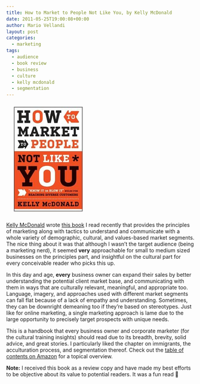 ```yaml
---
title: How to Market to People Not Like You, by Kelly McDonald
date: 2011-05-25T19:00:08+00:00
author: Mario Vellandi
layout: post
categories:
  - marketing
tags:
  - audience
  - book review
  - business
  - culture
  - kelly mcdonald
  - segmentation
---
```

[<img class="alignleft size-full wp-image-7026" style="margin: 10px 20px;" title="How to Market to People Not Like You" src="../wp-content/uploads/2011/05/cultural-marketing-kelly-mcdonald.jpg" alt="book on cultural marketing by kelly mcdonald" width="185" height="280" />](http://www.amazon.com/gp/product/0470879009/ref=as_li_ss_tl?ie=UTF8&tag=melodinmarke-20&linkCode=as2&camp=217145&creative=399349&creativeASIN=0470879009)

[Kelly McDonald](http://www.mcdonaldmarketing.com/ "Kelly McDonald's website") wrote [this book](http://www.amazon.com/gp/product/0470879009/ref=as_li_ss_tl?ie=UTF8&tag=melodinmarke-20&linkCode=as2&camp=217145&creative=399349&creativeASIN=0470879009 "Amazon link to Kelly's marketing book") I read recently that provides the principles of marketing along with tactics to understand and communicate with a whole variety of demographic, cultural, and values-based market segments. The nice thing about it was that although I wasn&#8217;t the target audience (being a marketing nerd), it seemed **very** approachable for small to medium sized businesses on the principles part, and insightful on the cultural part for every conceivable reader who picks this up.

In this day and age, **every** business owner can expand their sales by better understanding the potential client market base, and communicating with them in ways that are culturally relevant, meaningful, and appropriate too. Language, imagery, and approaches used with different market segments can fall flat because of a lack of empathy and understanding. Sometimes, they can be downright demeaning too if they&#8217;re based on stereotypes. Just like for online marketing, a single marketing approach is lame due to the large opportunity to precisely target prospects with unique needs.

This is a handbook that every business owner and corporate marketer (for the cultural training insights) should read due to its breadth, brevity, solid advice, and great stories. I particularly liked the chapter on immigrants, the acculturation process, and segmentation thereof. Check out the [table of contents on Amazon](http://www.amazon.com/gp/reader/0470879009/ref=sib_dp_ptu#reader-link "table of contents on Amazon") for a topical overview.

**Note:** I received this book as a review copy and have made my best efforts to be objective about its value to potential readers. It was a fun read 🙂
